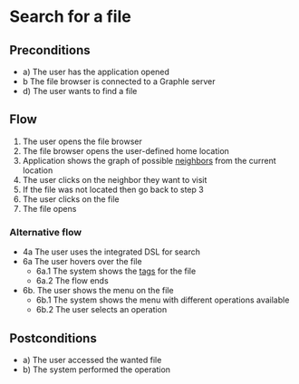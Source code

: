 # Search for a file
## Preconditions
- a) The user has the application opened
- b The file browser is connected to a Graphle server
- d) The user wants to find a file  

## Flow
1. The user opens the file browser
2. The file browser opens the user-defined home location
3. Application shows the graph of possible [neighbors](../../vocabulary.md/#neighbor) from the current location
4. The user clicks on the neighbor they want to visit
5. If the file was not located then go back to step 3
6. The user clicks on the file 
7. The file opens

### Alternative flow
- 4a The user uses the integrated DSL for search  
- 6a The user hovers over the file  
   - 6a.1 The system shows the [tags](../../vocabulary.md/#tag) for the file  
   - 6a.2 The flow ends 
- 6b. The user shows the menu on the file
   - 6b.1 The system shows the menu with different operations available  
   - 6b.2 The user selects an operation  

## Postconditions
- a) The user accessed the wanted file  
- b) The system performed the operation